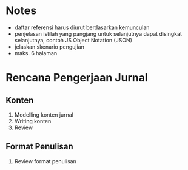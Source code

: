 

# Notes
* daftar referensi harus diurut berdasarkan kemunculan
* penjelasan istilah yang pangjang untuk selanjutnya dapat disingkat selanjutnya, contoh JS Object Notation (JSON)
* jelaskan skenario pengujian
* maks. 6 halaman

# Rencana Pengerjaan Jurnal

## Konten

1. Modelling konten jurnal
2. Writing konten
3. Review

## Format Penulisan

1. Review format penulisan
